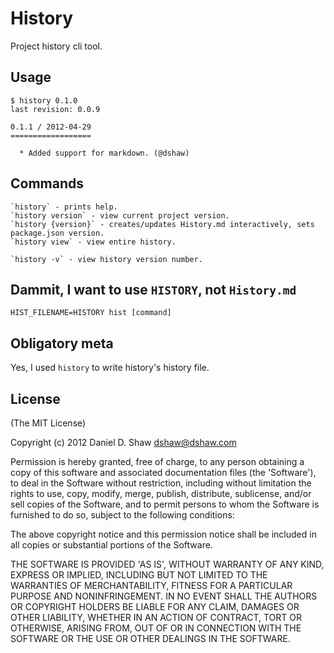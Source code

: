 # History

Project history cli tool.

## Usage

    $ history 0.1.0
    last revision: 0.0.9

    0.1.1 / 2012-04-29
    ==================

      * Added support for markdown. (@dshaw)

## Commands

    `history` - prints help.
    `history version` - view current project version.
    `history {version}` - creates/updates History.md interactively, sets package.json version.
    `history view` - view entire history.

    `history -v` - view history version number.

## Dammit, I want to use `HISTORY`, not `History.md`

    HIST_FILENAME=HISTORY hist [command]

## Obligatory meta

Yes, I used `history` to write history's history file.

## License

(The MIT License)

Copyright (c) 2012 Daniel D. Shaw <dshaw@dshaw.com>

Permission is hereby granted, free of charge, to any person obtaining
a copy of this software and associated documentation files (the
'Software'), to deal in the Software without restriction, including
without limitation the rights to use, copy, modify, merge, publish,
distribute, sublicense, and/or sell copies of the Software, and to
permit persons to whom the Software is furnished to do so, subject to
the following conditions:

The above copyright notice and this permission notice shall be
included in all copies or substantial portions of the Software.

THE SOFTWARE IS PROVIDED 'AS IS', WITHOUT WARRANTY OF ANY KIND,
EXPRESS OR IMPLIED, INCLUDING BUT NOT LIMITED TO THE WARRANTIES OF
MERCHANTABILITY, FITNESS FOR A PARTICULAR PURPOSE AND NONINFRINGEMENT.
IN NO EVENT SHALL THE AUTHORS OR COPYRIGHT HOLDERS BE LIABLE FOR ANY
CLAIM, DAMAGES OR OTHER LIABILITY, WHETHER IN AN ACTION OF CONTRACT,
TORT OR OTHERWISE, ARISING FROM, OUT OF OR IN CONNECTION WITH THE
SOFTWARE OR THE USE OR OTHER DEALINGS IN THE SOFTWARE.